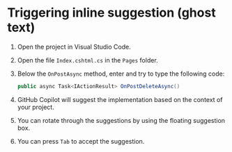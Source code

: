 # Triggering inline suggestion (ghost text)

1. Open the project in Visual Studio Code.
2. Open the file `Index.cshtml.cs` in the `Pages` folder.
3. Below the `OnPostAsync` method, enter and try to type the following code:

    ```csharp
    public async Task<IActionResult> OnPostDeleteAsync()
    ```

4. GitHub Copilot will suggest the implementation based on the context of your project.
5. You can rotate through the suggestions by using the floating suggestion box.
6. You can press `Tab` to accept the suggestion.

